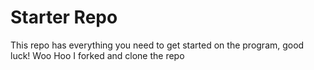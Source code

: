 # Starter Repo
This repo has everything you need to get started on the program, good luck!
Woo Hoo I forked and clone the repo
